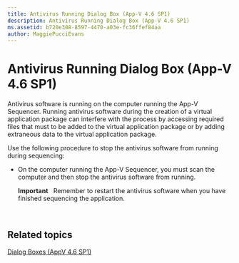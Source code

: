 ```yaml
---
title: Antivirus Running Dialog Box (App-V 4.6 SP1)
description: Antivirus Running Dialog Box (App-V 4.6 SP1)
ms.assetid: b720e308-8597-4470-a03e-fc36ffef84aa
author: MaggiePucciEvans
---
```


# Antivirus Running Dialog Box (App-V 4.6 SP1)


Antivirus software is running on the computer running the App-V Sequencer. Running antivirus software during the creation of a virtual application package can interfere with the process by accessing required files that must to be added to the virtual application package or by adding extraneous data to the virtual application package.

Use the following procedure to stop the antivirus software from running during sequencing:

-   On the computer running the App-V Sequencer, you must scan the computer and then stop the antivirus software from running.

    **Important**  
    Remember to restart the antivirus software when you have finished sequencing the application.

     

## Related topics


[Dialog Boxes (AppV 4.6 SP1)](dialog-boxes--appv-46-sp1-.md)

 

 





